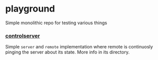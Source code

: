 # playground

Simple monolithic repo for testing various things

### [controlserver](https://github.com/rrada/playground/tree/main/controlserver)
Simple `server` and `remote` implementation where remote is continuosly pinging the server about its state. More info in its directory.
